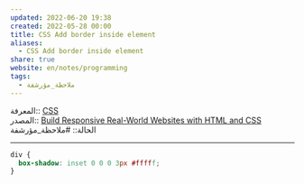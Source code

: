 ```yaml
---  
updated: 2022-06-20 19:38  
created: 2022-05-28 00:00  
title: CSS Add border inside element  
aliases:  
  - CSS Add border inside element  
share: true  
website: en/notes/programming  
tags:  
  - ملاحظة_مؤرشفة  
---  
```

  
  
المعرفة:: [CSS](CSS)  
المصدر:: [Build Responsive Real-World Websites with HTML and CSS](Build%20Responsive%20Real-World%20Websites%20with%20HTML%20and%20CSS)  
الحالة:: #ملاحظة_مؤرشفة  
  
---  
  
```css  
div {  
  box-shadow: inset 0 0 0 3px #fffff;  
}  
```  

